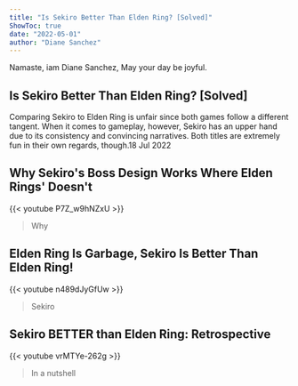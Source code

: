 ```yaml
---
title: "Is Sekiro Better Than Elden Ring? [Solved]"
ShowToc: true 
date: "2022-05-01"
author: "Diane Sanchez" 
---
```


Namaste, iam Diane Sanchez, May your day be joyful.
## Is Sekiro Better Than Elden Ring? [Solved]
Comparing Sekiro to Elden Ring is unfair since both games follow a different tangent. When it comes to gameplay, however, Sekiro has an upper hand due to its consistency and convincing narratives. Both titles are extremely fun in their own regards, though.18 Jul 2022

## Why Sekiro's Boss Design Works Where Elden Rings' Doesn't
{{< youtube P7Z_w9hNZxU >}}
>Why 

## Elden Ring Is Garbage, Sekiro Is Better Than Elden Ring!
{{< youtube n489dJyGfUw >}}
>Sekiro

## Sekiro BETTER than Elden Ring: Retrospective
{{< youtube vrMTYe-262g >}}
>In a nutshell 

